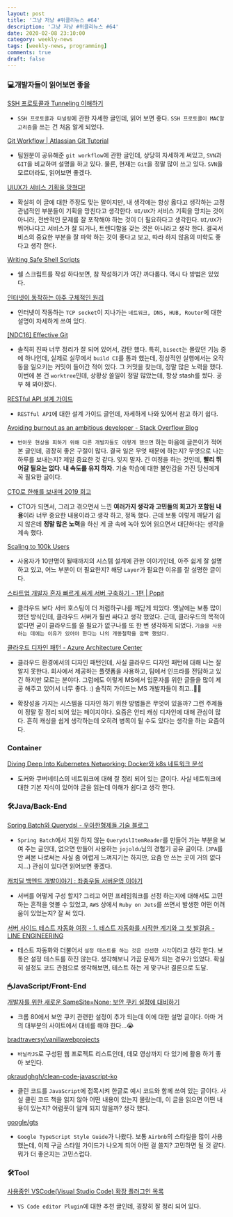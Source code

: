 ```yaml
---
layout: post
title: '그냥 저냥 #위클리뉴스 #64'
description: '그냥 저냥 #위클리뉴스 #64'
date: 2020-02-08 23:10:00
category: weekly-news
tags: [weekly-news, programming]
comments: true
draft: false
---
```


### 💻개발자들이 읽어보면 좋을

[SSH 프로토콜과 Tunneling 이해하기](https://swalloow.github.io/ssh-tunneling)

- `SSH 프로토콜과 터널링`에 관한 자세한 글인데, 읽어 보면 좋다. `SSH 프로토콜이 MAC알고리즘`을 쓰는 건 처음 알게 되었다.

[Git Workflow | Atlassian Git Tutorial](https://www.atlassian.com/git/tutorials/comparing-workflows)

- 팀원분이 공유해준 `git workflow`에 관한 글인데, 상당히 자세하게 써있고, `SVN`과 `GIT`을 비교하며 설명을 하고 있다. 물론, 현재는 `Git`을 정말 많이 쓰고 있다. `SVN`을 모르더라도, 읽어보면 좋겠다.

[UIUX가 서비스 기획을 망쳤다!](https://germweapon.tistory.com/379)

- 확실히 이 글에 대한 주장도 맞는 말이지만, 내 생각에는 항상 옳다고 생각하는 고정관념적인 부분들이 기획을 망친다고 생각한다. `UI/UX`가 서비스 기획을 망치는 것이 아니라, 전반적인 문제를 잘 포착해야 하는 것이 더 필요하다고 생각한다. `UI/UX`가 뛰어나다고 서비스가 잘 되거나, 트렌디함을 갖는 것은 아니라고 생각 한다. 결국서비스의 중요한 부분을 잘 파악 하는 것이 좋다고 보고, 따라 하지 않음의 미학도 좋다고 생각 한다.

[Writing Safe Shell Scripts](https://sipb.mit.edu/doc/safe-shell/)

- 쉘 스크립트를 작성 하다보면, 참 작성하기가 여간 까다롭다. 역시 다 방법은 있었다.

[인터넷이 동작하는 아주 구체적인 원리](https://parksb.github.io/article/36.html?fbclid=IwAR15UeD4WM0Z0TZ4TTjjKGIfR3qnQiXPdEKWh73_2uPaSP12Qi51QjSm-Dw)

- 인터넷이 작동하는 `TCP socket`이 지나가는 `네트워크, DNS, HUB, Router`에 대한 설명이 자세하게 쓰여 있다.

[[NDC16] Effective Git](https://www.slideshare.net/kexplo/ndc2016-effective-git)

- 솔직히 진짜 너무 정리가 잘 되어 있어서, 감탄 했다. 특히, `bisect`는 몰랐던 기능 중에 하나인데, 실제로 실무에서 `build CI`를 통과 했는데, 정상적인 실행에서는 오작동을 일으키는 커밋이 들어간 적이 있다. 그 커밋을 찾는데, 정말 많은 노력을 했다. 이번에 본 건 `worktree`인데, 상황상 쓸일이 정말 많았는데, 항상 stash를 썼다. 공부 해 봐야겠다.

[RESTful API 설계 가이드](https://sanghaklee.tistory.com/57)

- `RESTful API`에 대한 설계 가이드 글인데, 자세하게 나와 있어서 참고 하기 쉽다.

[Avoiding burnout as an ambitious developer - Stack Overflow Blog](https://stackoverflow.blog/2020/01/13/avoiding-burnout-as-an-ambitious-developer/)

- `번아웃 현상을 피하기 위해 다른 개발자들도 이렇게 했으면` 하는 마음에 글쓴이가 적어 본 글인데, 굉장히 좋은 구절이 많다. 결국 일은 무엇 때문에 하는지? 무엇으로 나는 하루를 보내는지? 제일 중요한 것 같다. 잊지 말자. 긴 여정을 하는 것인데, **빨리 뛰어갈 필요는 없다. 내 속도를 유지 하자.** 기술 학습에 대한 불안감을 가진 당신에게 꼭 필요한 글이다.

[CTO로 한해를 보내며 2019 회고](<[https://mayajuni.github.io/2020/01/28/CTO로-한해를-보내며-2019-회고/](https://mayajuni.github.io/2020/01/28/CTO%EB%A1%9C-%ED%95%9C%ED%95%B4%EB%A5%BC-%EB%B3%B4%EB%82%B4%EB%A9%B0-2019-%ED%9A%8C%EA%B3%A0/)>)

- CTO가 되면서, 그리고 겪으면서 느낀 **여러가지 생각과 고민들의 회고가 포함된 내용**이라 너무 중요한 내용이라고 생각 하고, 정독 했다. 근데 보통 이렇게 깨닫기 쉽지 않은데 **정말 많은 노력**을 하신 게 글 속에 녹아 있어 읽으면서 대단하다는 생각을 계속 했다.

[Scaling to 100k Users](https://alexpareto.com/scalability/systems/2020/02/03/scaling-100k.html)

- 사용자가 10만명이 될때까지의 시스템 설계에 관한 이야기인데, 아주 쉽게 잘 설명하고 있고, 어느 부분이 더 필요한지? 해당 `Layer`가 필요한 이유를 잘 설명한 글이다.

[스타트업 개발자 혼자 빠르게 싸게 서버 구축하기 - 1편 | Popit](https://www.popit.kr/%EC%8A%A4%ED%83%80%ED%8A%B8%EC%97%85-%EA%B0%9C%EB%B0%9C%EC%9E%90-%ED%98%BC%EC%9E%90-%EB%B9%A0%EB%A5%B4%EA%B2%8C-%EC%8B%B8%EA%B2%8C-%EC%84%9C%EB%B2%84-%EA%B5%AC%EC%B6%95%ED%95%98%EA%B8%B0-1%ED%8E%B8/)

- 클라우드 보다 서버 호스팅이 더 저렴하구나를 깨닫게 되었다. 옛날에는 보통 많이 했던 방식인데, 클라우드 서버가 훨씬 싸다고 생각 했었다. 근데, 클라우드의 목적이 없다면 굳이 클라우드를 쓸 필요가 없구나를 또 한 번 생각하게 되었다. `기술을 사용하는 데에는 이유가 있어야 한다는 나의 개똥철학을 깜빡 했었다.`

[클라우드 디자인 패턴 - Azure Architecture Center](https://docs.microsoft.com/ko-kr/azure/architecture/patterns/)

- 클라우드 환경에서의 디자인 패턴인데, 사실 클라우드 디자인 패턴에 대해 나는 잘 알지 못한다. 회사에서 제공하는 플랫폼을 사용하고, 팀에서 인프라를 전담하고 있긴 하지만 모르는 분야다. 그럼에도 이렇게 MS에서 입문자를 위한 글들을 많이 제공 해주고 있어서 너무 좋다. :) 솔직히 가이드는 MS 개발자들이 최고..👍🏻

[](http://awesome-scalability.com/)

- 확장성을 가지는 시스템을 디자인 하기 위한 방법들은 무엇이 있을까? 그런 주제들이 정말 잘 정리 되어 있는 페이지이다. 요즘은 안티 캐싱 디자인에 대해 관심이 많다. 흔히 캐싱을 쉽게 생각하는데 오히려 병목이 될 수도 있다는 생각을 하는 요즘이다.

### Container

[Diving Deep Into Kubernetes Networking: Docker와 k8s 네트워크 분석](https://woohhan.github.io/study/k8s_networking_deep_diving/?utm_source=gaerae.com&utm_campaign=%EA%B0%9C%EB%B0%9C%EC%9E%90%EC%8A%A4%EB%9F%BD%EB%8B%A4&utm_medium=social)

- 도커와 쿠버네티스의 네트워크에 대해 잘 정리 되어 있는 글이다. 사실 네트워크에 대한 기본 지식이 있어야 글을 읽는데 이해가 쉽다고 생각 한다.

### 🛠Java/Back-End

[Spring Batch와 Querydsl - 우아한형제들 기술 블로그](http://woowabros.github.io/experience/2020/02/05/springbatch-querydsl.html)

- `Spring Batch`에서 지원 하지 않는 `QuerydslItemReader`를 만들어 가는 부분을 보여 주는 글인데, 없으면 만들어 사용하는 `jojoldu`님의 경험기 공유 글이다. (`JPA`를 안 써본 나로써는 사실 좀 어렵게 느껴지기는 하지만, 요즘 안 쓰는 곳이 거의 없다지...) 관심이 있다면 읽어보면 좋겠다.

[캐치딜 백엔드 개발이야기 : 좌충우돌 서버운영 이야기](https://kbs4674.tistory.com/114)

- 서버를 어떻게 구성 할지? 그리고 어떤 프레임워크를 선정 하는지에 대해서도 고민 하는 흔적을 엿볼 수 있었고, `AWS` 상에서 `Ruby on Jets`를 쓰면서 발생한 어떤 어려움이 있었는지? 잘 써 있다.

[서버 사이드 테스트 자동화 여정 - 1. 테스트 자동화를 시작한 계기와 그 첫 발걸음 - LINE ENGINEERING](https://engineering.linecorp.com/ko/blog/server-side-test-automation-journey-1/)

- 테스트 자동화와 더불어서 `설정 테스트를 하는 것은 신선한 시각`이라고 생각 한다. 보통은 설정 테스트를 하진 않는다. 생각해보니 가끔 문제가 되는 경우가 있었다. 확실히 설정도 코드 관점으로 생각해보면, 테스트 하는 게 맞구나! 결론으로 도달.

### 🖱JavaScript/Front-End

[개발자를 위한 새로운 SameSite=None; 보안 쿠키 설정에 대비하기](https://developers-kr.googleblog.com/2020/01/developers-get-ready-for-new.html)

- 크롬 80에서 보안 쿠키 관련한 설정이 추가 되는데 이에 대한 설명 글이다. 아마 거의 대부분의 사이트에서 대비를 해야 한다...😭

[bradtraversy/vanillawebprojects](https://github.com/bradtraversy/vanillawebprojects)

- `바닐라JS`로 구성된 웹 프로젝트 리스트인데, 데모 영상까지 다 있기에 활용 하기 좋아 보인다.

[qkraudghgh/clean-code-javascript-ko](https://github.com/qkraudghgh/clean-code-javascript-ko/blob/master/README.md#%EB%AA%A9%EC%B0%A8)

- 클린 코드를 `JavaScript`에 접목시켜 한글로 예시 코드와 함께 쓰여 있는 글이다. 사실 클린 코드 책을 읽지 않아 어떤 내용이 있는지 몰랐는데, 이 글을 읽으면 어떤 내용이 있는지? 어렴풋이 알게 되지 않을까? 생각 했다.

[google/gts](https://github.com/google/gts?fbclid=IwAR3f3glyNhqyVb6E3VBnxsWQ4sYw_m7CSJ0J798WhEB0-q6KcxINljxkcJc)

- `Google TypeScript Style Guide`가 나왔다. 보통 `Airbnb`의 스타일을 많이 사용했는데, 이제 구글 스타일 가이드가 나오게 되어 어떤 걸 쓸지? 고민하면 될 것 같다. 뭐가 더 좋은지는 고민스럽다.

### 🛠Tool

[사용중인 VSCode(Visual Studio Code) 확장 플러그인 목록](https://junhobaik.github.io/vsc-plugin-list/)

- `VS Code editor Plugin`에 대한 추천 글인데, 굉장히 잘 정리 되어 있다.
